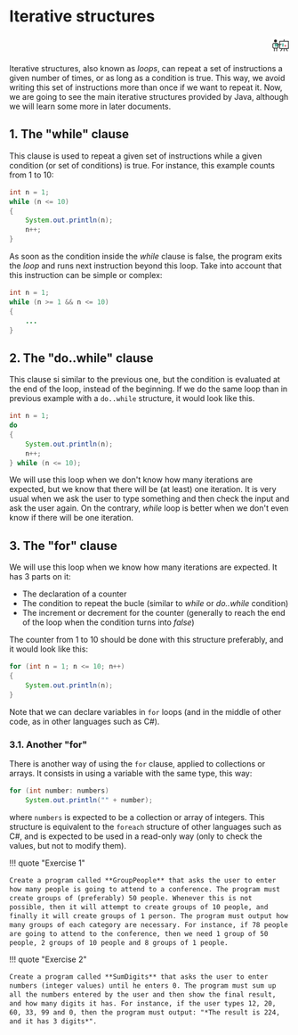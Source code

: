 # Iterative structures

<div style="text-align: right">
<a target="_blank" href="slides/view.html?fichero=02c"><img src="images/diapositivas.png" width="32" /></a>
</div>

Iterative structures, also known as *loops*, can repeat a set of instructions a given number of times, or as long as a condition is true. This way, we avoid writing this set of instructions more than once if we want to repeat it. Now, we are going to see the main iterative structures provided by Java, although we will learn some more in later documents.

## 1. The "while" clause

This clause is used to repeat a given set of instructions while a given condition (or set of conditions) is true. For instance, this example counts from 1 to 10:

```java
int n = 1;
while (n <= 10)
{
    System.out.println(n);
    n++;
}
```

As soon as the condition inside the *while* clause is false, the program exits the *loop* and runs next instruction beyond this loop. Take into account that this instruction can be simple or complex:

```java
int n = 1;
while (n >= 1 && n <= 10)
{
    ...
}
```

## 2. The "do..while" clause

This clause si similar to the previous one, but the condition is evaluated at the end of the loop, instead of the beginning. If we do the same loop than in previous example with a `do..while` structure, it would look like this.

```java
int n = 1;
do
{
    System.out.println(n);
    n++;
} while (n <= 10);
```

We will use this loop when we don't know how many iterations are expected, but we know that there will be (at least) one iteration. It is very usual when we ask the user to type something and then check the input and ask the user again. On the contrary, *while* loop is better when we don't even know if there will be one iteration.

## 3. The "for" clause

We will use this loop when we know how many iterations are expected. It has 3 parts on it:

* The declaration of a counter
* The condition to repeat the bucle (similar to *while* or *do..while* condition)
* The increment or decrement for the counter (generally to reach the end of the loop when the condition turns into *false*)

 The counter from 1 to 10 should be done with this structure preferably, and it would look like this:

```java
for (int n = 1; n <= 10; n++)
{
    System.out.println(n);
}
```

Note that we can declare variables in `for` loops (and in the middle of other code, as in other languages such as C#).

### 3.1. Another "for"

There is another way of using the `for` clause, applied to collections or arrays. It consists in using a variable with the same type, this way:

```java
for (int number: numbers)
    System.out.println("" + number);
```

where `numbers` is expected to be a collection or array of integers. This structure is equivalent to the `foreach` structure of other languages such as C#, and is expected to be used in a read-only way (only to check the values, but not to modify them).

!!! quote "Exercise 1"

    Create a program called **GroupPeople** that asks the user to enter how many people is going to attend to a conference. The program must create groups of (preferably) 50 people. Whenever this is not possible, then it will attempt to create groups of 10 people, and finally it will create groups of 1 person. The program must output how many groups of each category are necessary. For instance, if 78 people are going to attend to the conference, then we need 1 group of 50 people, 2 groups of 10 people and 8 groups of 1 people.

!!! quote "Exercise 2"

    Create a program called **SumDigits** that asks the user to enter numbers (integer values) until he enters 0. The program must sum up all the numbers entered by the user and then show the final result, and how many digits it has. For instance, if the user types 12, 20, 60, 33, 99 and 0, then the program must output: "*The result is 224, and it has 3 digits*".
